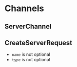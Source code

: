 #  Channels
## ServerChannel
## CreateServerRequest
- `name` is not optional
- `type` is not optional